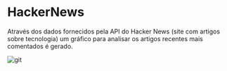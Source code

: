 # HackerNews
Através dos dados fornecidos pela API do Hacker News (site com artigos sobre tecnologia) um gráfico para analisar os artigos recentes mais comentados é gerado.


![git](https://user-images.githubusercontent.com/88283829/128767685-a7ce0123-8e66-4998-90eb-8b3f679f2d1d.gif)
